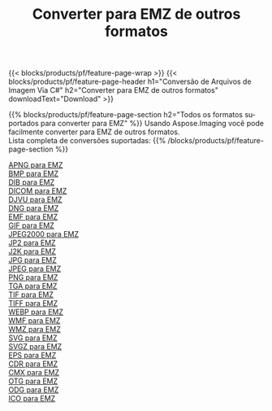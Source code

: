 ﻿---
title: Converter para EMZ de outros formatos 
weight: 3920
url: /pt/net/conversion/to/emz 
lang: pt
langdirlevel: 2
locales: zh-hans,ja,it,ru,de,es,fr,nl,id,lt,pl,pt,vi,tr,ko,zh-hant,ar,hi,th,sv,cs,uk,he
description: Usando o Aspose.Imaging, você pode facilmente converter para EMZ de outros formatos
---

{{< blocks/products/pf/feature-page-wrap >}}
{{< blocks/products/pf/feature-page-header h1="Conversão de Arquivos de Imagem Via C#" h2="Converter para EMZ de outros formatos" downloadText="Download" >}}


{{% blocks/products/pf/feature-page-section  h2="Todos os formatos suportados para converter para EMZ" %}}
Usando Aspose.Imaging você pode facilmente converter para EMZ de outros formatos.
<br/>
Lista completa de conversões suportadas:
{{% /blocks/products/pf/feature-page-section %}}
<div class="container-fluid productfamilypage bg-gray">
    <div class="convertypes bg-gray agp-content section">
        <div class="container">
		<div class="row other-converters">
		    <div class='col-md-2 other-converter remove-lp remove-rp'><a href="/imaging/pt/net/conversion/apng-to-emz" >APNG para EMZ</a></div>
<div class='col-md-2 other-converter remove-lp remove-rp'><a href="/imaging/pt/net/conversion/bmp-to-emz" >BMP para EMZ</a></div>
<div class='col-md-2 other-converter remove-lp remove-rp'><a href="/imaging/pt/net/conversion/dib-to-emz" >DIB para EMZ</a></div>
<div class='col-md-2 other-converter remove-lp remove-rp'><a href="/imaging/pt/net/conversion/dicom-to-emz" >DICOM para EMZ</a></div>
<div class='col-md-2 other-converter remove-lp remove-rp'><a href="/imaging/pt/net/conversion/djvu-to-emz" >DJVU para EMZ</a></div>
<div class='col-md-2 other-converter remove-lp remove-rp'><a href="/imaging/pt/net/conversion/dng-to-emz" >DNG para EMZ</a></div>
<div class='col-md-2 other-converter remove-lp remove-rp'><a href="/imaging/pt/net/conversion/emf-to-emz" >EMF para EMZ</a></div>
<div class='col-md-2 other-converter remove-lp remove-rp'><a href="/imaging/pt/net/conversion/gif-to-emz" >GIF para EMZ</a></div>
<div class='col-md-2 other-converter remove-lp remove-rp'><a href="/imaging/pt/net/conversion/jpeg2000-to-emz" >JPEG2000 para EMZ</a></div>
<div class='col-md-2 other-converter remove-lp remove-rp'><a href="/imaging/pt/net/conversion/jp2-to-emz" >JP2 para EMZ</a></div>
<div class='col-md-2 other-converter remove-lp remove-rp'><a href="/imaging/pt/net/conversion/j2k-to-emz" >J2K para EMZ</a></div>
<div class='col-md-2 other-converter remove-lp remove-rp'><a href="/imaging/pt/net/conversion/jpg-to-emz" >JPG para EMZ</a></div>
<div class='col-md-2 other-converter remove-lp remove-rp'><a href="/imaging/pt/net/conversion/jpeg-to-emz" >JPEG para EMZ</a></div>
<div class='col-md-2 other-converter remove-lp remove-rp'><a href="/imaging/pt/net/conversion/png-to-emz" >PNG para EMZ</a></div>
<div class='col-md-2 other-converter remove-lp remove-rp'><a href="/imaging/pt/net/conversion/tga-to-emz" >TGA para EMZ</a></div>
<div class='col-md-2 other-converter remove-lp remove-rp'><a href="/imaging/pt/net/conversion/tif-to-emz" >TIF para EMZ</a></div>
<div class='col-md-2 other-converter remove-lp remove-rp'><a href="/imaging/pt/net/conversion/tiff-to-emz" >TIFF para EMZ</a></div>
<div class='col-md-2 other-converter remove-lp remove-rp'><a href="/imaging/pt/net/conversion/webp-to-emz" >WEBP para EMZ</a></div>
<div class='col-md-2 other-converter remove-lp remove-rp'><a href="/imaging/pt/net/conversion/wmf-to-emz" >WMF para EMZ</a></div>
<div class='col-md-2 other-converter remove-lp remove-rp'><a href="/imaging/pt/net/conversion/wmz-to-emz" >WMZ para EMZ</a></div>
<div class='col-md-2 other-converter remove-lp remove-rp'><a href="/imaging/pt/net/conversion/svg-to-emz" >SVG para EMZ</a></div>
<div class='col-md-2 other-converter remove-lp remove-rp'><a href="/imaging/pt/net/conversion/svgz-to-emz" >SVGZ para EMZ</a></div>
<div class='col-md-2 other-converter remove-lp remove-rp'><a href="/imaging/pt/net/conversion/eps-to-emz" >EPS para EMZ</a></div>
<div class='col-md-2 other-converter remove-lp remove-rp'><a href="/imaging/pt/net/conversion/cdr-to-emz" >CDR para EMZ</a></div>
<div class='col-md-2 other-converter remove-lp remove-rp'><a href="/imaging/pt/net/conversion/cmx-to-emz" >CMX para EMZ</a></div>
<div class='col-md-2 other-converter remove-lp remove-rp'><a href="/imaging/pt/net/conversion/otg-to-emz" >OTG para EMZ</a></div>
<div class='col-md-2 other-converter remove-lp remove-rp'><a href="/imaging/pt/net/conversion/odg-to-emz" >ODG para EMZ</a></div>
<div class='col-md-2 other-converter remove-lp remove-rp'><a href="/imaging/pt/net/conversion/ico-to-emz" >ICO para EMZ</a></div>
                </div>
        </div>
    </div>
</div>
<br/>

